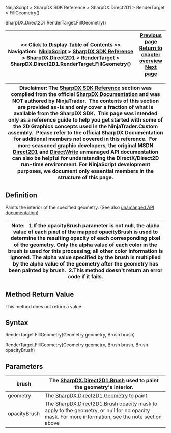 ﻿
NinjaScript \> SharpDX SDK Reference \> SharpDX.Direct2D1 \> RenderTarget \> FillGeometry()

SharpDX.Direct2D1\.RenderTarget.FillGeometry()

| \<\< [Click to Display Table of Contents](sharpdx_direct2d1_rendertarget_fillgeometry.md) \>\> **Navigation:**     [NinjaScript](ninjascript-1.md) \> [SharpDX SDK Reference](sharpdx_sdk_reference-1.md) \> [SharpDX.Direct2D1](sharpdx_direct2d1-1.md) \> [RenderTarget](sharpdx_direct2d1_rendertarget-1.md) \> SharpDX.Direct2D1\.RenderTarget.FillGeometry() | [Previous page](sharpdx_direct2d1_rendertarget_fillellipse-1.md) [Return to chapter overview](sharpdx_direct2d1_rendertarget-1.md) [Next page](sharpdx_direct2d1_rendertarget_fillrectangle-1.md) |
| --- | --- |

| Disclaimer: The [SharpDX SDK Reference](sharpdx_sdk_reference-1.md) section was compiled from the official [SharpDX Documentation](http://sharpdx.org/) and was NOT authored by NinjaTrader.  The contents of this section are provided as\-is and only cover a fraction of what is available from the SharpDX SDK.  This page was intended only as a reference guide to help you get started with some of the 2D Graphics concepts used in the NinjaTrader.Custom assembly.  Please refer to the official SharpDX Documentation for additional members not covered in this reference.  For more seasoned graphic developers, the original MSDN [Direct2D1](https://msdn.microsoft.com/en-us/library/windows/desktop/dd370990.aspx) and [DirectWrite](https://msdn.microsoft.com/en-us/library/windows/desktop/dd368038.aspx) unmanaged API documentation can also be helpful for understanding the DirectX/Direct2D run\-time environment. For NinjaScript development purposes, we document only essential members in the structure of this page. |
| --- |

## Definition
Paints the interior of the specified geometry.
(See also [unamanged API documentation](http://msdn.microsoft.com/en-us/library/dd371933.aspx))
 

| Note:   1\.If the opacityBrush parameter is not null, the alpha value of each pixel of the mapped opacityBrush is used to determine the resulting opacity of each corresponding pixel of the geometry. Only the alpha value of each color in the brush is used for this processing; all other color information is ignored. The alpha value specified by the brush is multiplied by the alpha value of the geometry after the geometry has been painted by brush.  2\.This method doesn't return an error code if it fails. |
| --- |

## Method Return Value
This method does not return a value.
 
## Syntax
RenderTarget.FillGeometry(Geometry geometry, Brush brush)  

RenderTarget.FillGeometry(Geometry geometry, Brush brush, Brush opacityBrush)
## Parameters

| brush | The [SharpDX.Direct2D1\.Brush](sharpdx_direct2d1_brush-1.md) used to paint the geometry's interior. |
| --- | --- |
| geometry | The [SharpDX.Direct2D1\.Geometry](sharpdx_direct2d1_pathgeometry-1.md) to paint. |
| opacityBrush | The [SharpDX.Direct2D1\.Brush](sharpdx_direct2d1_brush-1.md) opacity mask to apply to the geometry, or null for no opacity mask. For more information, see the note section above |
